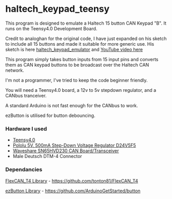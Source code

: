 # haltech_keypad_teensy

This program is designed to emulate a Haltech 15 button CAN Keypad "B". It runs on the Teensy4.0 Development Board. 

Credit to analoghan for the original code, I have just expanded on his sketch to include all 15 buttons and made it suitable for more generic use. 
His sketch is here [haltech_keypad_emulator](https://github.com/analoghan/haltech_keypad_emulator) and [YouTube video here](https://www.youtube.com/watch?v=lhPgehjmZn4)

This program simply takes button inputs from 15 input pins and converts them as CAN keypad buttons to be broadcast over the Haltech CAN network.

I'm not a programmer, I've tried to keep the code beginner friendly.

You will need a Teensy4.0 board, a 12v to 5v stepdown regulator, and a CANbus tranceiver. 

A standard Arduino is not fast enough for the CANbus to work.

ezButton is utilised for button debouncing.



### Hardware I used
* [Teensy4.0](https://www.pjrc.com/store/teensy40.html)
* [Pololu 5V, 500mA Step-Down Voltage Regulator D24V5F5](https://www.pololu.com/product/2843)
* [Waveshare SN65HVD230 CAN Board/Transceiver](https://www.waveshare.com/sn65hvd230-can-board.htm)
* Male Deutsch DTM-4 Connector

### Dependancies
[FlexCAN_T4 Library](https://github.com/tonton81/FlexCAN_T4) - https://github.com/tonton81/FlexCAN_T4

[ezButton Library](https://github.com/ArduinoGetStarted/button) - https://github.com/ArduinoGetStarted/button
